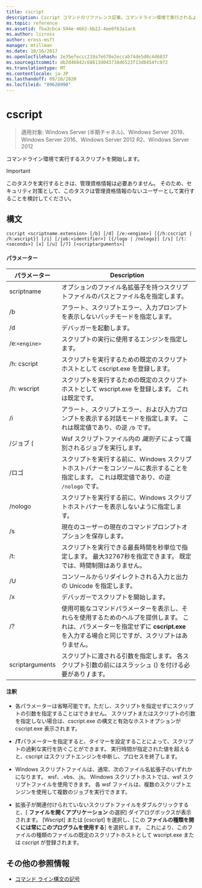 ```yaml
---
title: cscript
description: Cscript コマンドのリファレンス記事。コマンドライン環境で実行されるようにスクリプトを開始します。
ms.topic: reference
ms.assetid: fba3cbca-594e-4663-bb22-4ee0f63a1ac6
ms.author: lizross
author: eross-msft
manager: mtillman
ms.date: 10/16/2017
ms.openlocfilehash: 2e35efeccc219a7e678e2eccab74de5d0c4d6837
ms.sourcegitcommit: db2d46842c68813d043738d6523f13d8454fc972
ms.translationtype: MT
ms.contentlocale: ja-JP
ms.lasthandoff: 09/10/2020
ms.locfileid: "89628990"
---
```

# <a name="cscript"></a>cscript

> 適用対象: Windows Server (半期チャネル)、Windows Server 2019、Windows Server 2016、Windows Server 2012 R2、Windows Server 2012

コマンドライン環境で実行するスクリプトを開始します。

>[!IMPORTANT]
> このタスクを実行するときは、管理資格情報は必要ありません。 そのため、セキュリティ対策として、このタスクは管理資格情報のないユーザーとして実行することを検討してください。

## <a name="syntax"></a>構文

```
cscript <scriptname.extension> [/b] [/d] [/e:<engine>] [{/h:cscript | /h:wscript}] [/i] [/job:<identifier>] [{/logo | /nologo}] [/s] [/t:<seconds>] [x] [/u] [/?] [<scriptarguments>]
```

#### <a name="parameters"></a>パラメーター

| パラメーター | Description |
| --------- | ----------- |
| scriptname | オプションのファイル名拡張子を持つスクリプトファイルのパスとファイル名を指定します。 |
| /b | アラート、スクリプトエラー、入力プロンプトを表示しないバッチモードを指定します。 |
| /d | デバッガーを起動します。 |
| /e:`<engine>` | スクリプトの実行に使用するエンジンを指定します。 |
| /h: cscript | スクリプトを実行するための既定のスクリプトホストとして cscript.exe を登録します。 |
| /h: wscript | スクリプトを実行するための既定のスクリプトホストとして wscript.exe を登録します。 これは既定です。 |
| /i | アラート、スクリプトエラー、および入力プロンプトを表示する対話モードを指定します。 これは既定値であり、の逆 `/b` です。 |
| /ジョブ (<identifier> | Wsf スクリプトファイル内の *識別子* によって識別されるジョブを実行します。 |
| /ロゴ | スクリプトを実行する前に、Windows スクリプトホストバナーをコンソールに表示することを指定します。 これは既定値であり、の逆 `/nologo` です。 |
| /nologo | スクリプトを実行する前に、Windows スクリプトホストバナーを表示しないように指定します。 |
| /s | 現在のユーザーの現在のコマンドプロンプトオプションを保存します。 |
| /t: <seconds> | スクリプトを実行できる最長時間を秒単位で指定します。 最大32767秒を指定できます。 既定では、時間制限はありません。 |
| /U | コンソールからリダイレクトされる入力と出力の Unicode を指定します。 |
| /x | デバッガーでスクリプトを開始します。 |
| /? | 使用可能なコマンドパラメーターを表示し、それらを使用するためのヘルプを提供します。 これは、パラメーターを指定せずに **cscript.exe** を入力する場合と同じですが、スクリプトはありません。 |
| scriptarguments | スクリプトに渡される引数を指定します。 各スクリプト引数の前にはスラッシュ () を付ける必要があり **/** ます。 |

#### <a name="remarks"></a>注釈

- 各パラメーターは省略可能です。ただし、スクリプトを指定せずにスクリプトの引数を指定することはできません。 スクリプトまたはスクリプトの引数を指定しない場合は、cscript.exe の構文と有効なホストオプションが cscript.exe 表示されます。

- **/T**パラメーターを指定すると、タイマーを設定することによって、スクリプトの過剰な実行を防ぐことができます。 実行時間が指定された値を超えると、cscript はスクリプトエンジンを中断し、プロセスを終了します。

- Windows スクリプトファイルは、通常、次のファイル名拡張子のいずれかになります。 wsf、.vbs、.js。 Windows スクリプトホストでは、wsf スクリプトファイルを使用できます。 各 wsf ファイルは、複数のスクリプトエンジンを使用して複数のジョブを実行できます。

- 拡張子が関連付けられていないスクリプトファイルをダブルクリックすると、[ **ファイルを開くアプリケーション** の選択] ダイアログボックスが表示されます。 [Wscript] または [cscript] を選択し、[この **ファイルの種類を開くには常にこのプログラムを使用する**] を選択します。 これにより、このファイルの種類のファイルの既定のスクリプトホストとして wscript.exe または cscript が登録されます。

## <a name="additional-references"></a>その他の参照情報

- [コマンド ライン構文の記号](command-line-syntax-key.md)
